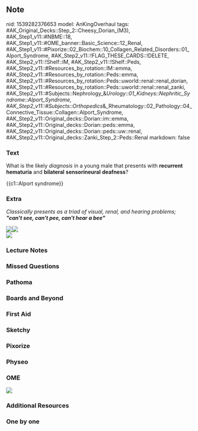 ## Note
nid: 1539282376653
model: AnKingOverhaul
tags: #AK_Original_Decks::Step_2::Cheesy_Dorian_(M3), #AK_Step1_v11::#NBME::18, #AK_Step1_v11::#OME_banner::Basic_Science::12_Renal, #AK_Step1_v11::#Pixorize::02_Biochem::10_Collagen_Related_Disorders::01_Alport_Syndrome, #AK_Step2_v11::!FLAG_THESE_CARDS::!DELETE, #AK_Step2_v11::!Shelf::IM, #AK_Step2_v11::!Shelf::Peds, #AK_Step2_v11::#Resources_by_rotation::IM::emma, #AK_Step2_v11::#Resources_by_rotation::Peds::emma, #AK_Step2_v11::#Resources_by_rotation::Peds::uworld::renal::renal_dorian, #AK_Step2_v11::#Resources_by_rotation::Peds::uworld::renal::renal_zanki, #AK_Step2_v11::#Subjects::Nephrology_&_Urology::01_Kidneys::Nephritic_Syndrome::Alport_Syndrome, #AK_Step2_v11::#Subjects::Orthopedics_&_Rheumatology::02_Pathology::04_Connective_Tissue::Collagen::Alport_Syndrome, #AK_Step2_v11::Original_decks::Dorian::im::emma, #AK_Step2_v11::Original_decks::Dorian::peds::emma, #AK_Step2_v11::Original_decks::Dorian::peds::uw::renal, #AK_Step2_v11::Original_decks::Zanki_Step_2::Peds::Renal
markdown: false

### Text
What is the likely <i>diagnosis</i> in a young male that presents
with <b>recurrent</b> <b>hematuria</b> and <b>bilateral</b>
<b>sensorineural</b> <b>deafness</b>?
<div>
  <div>
    <div>
      <div>
        <div>
          <div>
            {{c1::Alport syndrome}}
          </div>
        </div>
      </div>
    </div>
  </div>
</div>

### Extra
<i>Classically presents as a triad of visual, renal, and hearing
problems; <b>"can't see, can't pee, can't hear a bee"</b></i>
<div>
  <img src="paste-1559730258444291.jpg"><i><u><img src=
  "paste-3063591582302209.jpg"></u></i>
</div>
<div><img src="paste-2375116914870.jpg"></div>

### Lecture Notes


### Missed Questions


### Pathoma


### Boards and Beyond


### First Aid


### Sketchy


### Pixorize


### Physeo


### OME
<div class="ome-widget">
  <a href="https://onlinemeded.org/spa/renal?ref=anki"><img src=
  "_OME_AnkiFlashcards_Topic_3.png"></a>
</div>

### Additional Resources


### One by one

